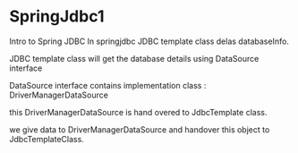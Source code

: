 # SpringJdbc1
Intro to Spring JDBC
In springjdbc JDBC template class delas databaseInfo.

JDBC template class will get the database details using DataSource interface

DataSource interface contains implementation class : DriverManagerDataSource

this DriverManagerDataSource is hand overed to JdbcTemplate class.

we give data to DriverManagerDataSource and handover this object to JdbcTemplateClass.
